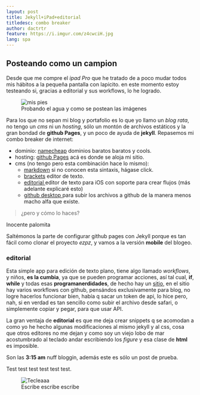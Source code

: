 ```yaml
---
layout: post
title: Jekyll+iPad+editorial
titledesc: combo breaker
author: dactrtr
feature: https://i.imgur.com/z4cwciH.jpg
lang: spa
---
```


## Posteando como un campion

Desde que me compre el _ipad Pro_ que he tratado de a poco mudar todos mis hábitos a la pequeña pantalla con lapicito. en este momento estoy testeando si, gracias a editorial y sus workflows, lo he logrado.

<figure class="figimg">
	<img src="https://i.imgur.com/v7gT2rE.gif" alt ="mis pies">
<figcaption>
Probando el agua y como se postean las imágenes 
</figcaption>
</figure>

Para los que no sepan mi blog y portafolio es lo que yo llamo un _blog rata_, no tengo un _cms_ ni un _hosting_, sólo un montón de archivos estáticos y la gran bondad de **github Pages**, y un poco de ayuda de **jekyll**.
Repasemos mi combo breaker de internet:

- dominio: [namecheap](Http://www.namecheap.com) dominios baratos baratos y cools.
- hosting: [github Pages](https://pages.github.com/) acá es donde se aloja mi sitio.
- cms (no tengo pero esta combinación hace lo mismo):
  - [markdown](https://daringfireball.net/projects/markdown/syntax) si no conocen esta sintaxis, hágase click.
  - [brackets](http://brackets.io/) editor de texto.
  - [editorial ](http://omz-software.com/editorial/) editor de texto para iOS con soporte para crear flujos (más adelante explicaré esto)
  - [github desktop ](https://desktop.github.com/) para subir los archivos a github de la manera menos macho alfa que existe.

> ¿pero y cómo lo haces?

Inocente palomita

Saltémonos la parte de configurar github pages con Jekyll porque es tan fácil como clonar el proyecto _ezpz_, y vamos a la versión **mobile** del blogeo.

### editorial

Esta simple app para edición de texto plano, tiene algo llamado _workflows_, y niños, **es la cumbia**, ya que se pueden programar acciones, así tal cual, **if**, **while** y todas esas **programanerdidades**, de hecho hay un [sitio](www.editorial-workflows.com), en el sitio hay varios workflows con github, pensándos exclusivamente para blog, no logre hacerlos funcionar bien, había q sacar un token de api, lo hice pero, nah, si en verdad es tan sencillo como subir el archivo desde safari, o simplemente copiar y pegar, para que usar API.

La gran ventaja de **editorial** es que me deja crear snippets q se acomodan a como yo he hecho algunas modificaciones al mismo jekyll y al css, cosa que otros editores no me dejan y como soy un viejo lobo de mar acostumbrado al teclado andar escribiendo los _figure_ y esa clase de **html** es imposible.

Son las **3:15 am** nuff bloggin, además este es sólo un post de prueba.

Test test test test test test.

<figure class="figimg">
	<img src="https://media.giphy.com/media/XIqCQx02E1U9W/giphy-downsized.gif" alt ="Tecleaaa">
<figcaption>
Escribe escribe escribe
</figcaption>
</figure>
